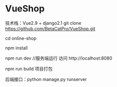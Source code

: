 # VueShop
技术栈：Vue2.9 + django2.1
git clone https://github.com/BetaCatPro/VueShop.git

cd online-shop

npm install

npm run dev //服务端运行 访问 http://localhost:8080

npm run build 项目打包

后端接口：python manage.py runserver
